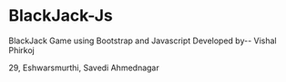 # BlackJack-Js
BlackJack Game using Bootstrap and Javascript
Developed by-- Vishal Phirkoj

29, Eshwarsmurthi,
Savedi
Ahmednagar
